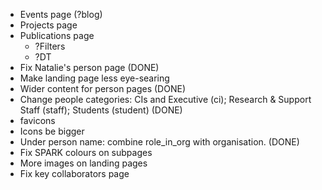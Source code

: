 * Events page (?blog)
* Projects page
* Publications page
    * ?Filters
    * ?DT
* Fix Natalie's person page (DONE)
* Make landing page less eye-searing
* Wider content for person pages (DONE)
* Change people categories: CIs and Executive (ci); Research & Support Staff (staff); Students (student) (DONE)
* favicons
* Icons be bigger
* Under person name: combine role_in_org with organisation. (DONE)
* Fix SPARK colours on subpages
* More images on landing pages
* Fix key collaborators page